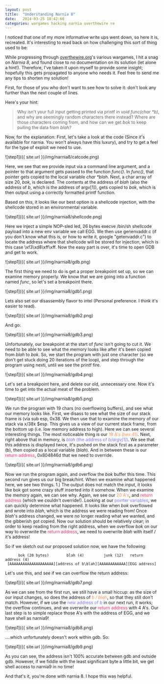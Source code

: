 ```yaml
---
layout: post
title:  "Understanding Narnia 8"
date:   2014-03-25 18:42:60
categories: wargames hacking narnia overthewire re
---
```

I noticed that one of my more informative write ups went down, so here it is, recreated. It's interesting to read back on how challenging this sort of thing used to be:

While progressing through [overthewire.org](http://overthewire.org)'s various wargames, I hit a snag on *Narnia 8*, and found close to no documentation on its solution (let alone a hint!). Therefore, I've taken it upon myself to provide some insight; hopefully this gets propagated to anyone who needs it. Feel free to send me any tips to shorten my solution!

First, for those of you who don't want to see how to solve it: don't look any further than the next couple of lines.

Here's your hint:
> Why isn't your full input getting printed via printf in _void func(char *b)_, and why are seemingly random characters there instead? Where are those characters coming from, and how can we get _bok_ to keep pulling the data from _blah_?

Now, for the explanation: First, let's take a look at the code (Since it's available for narnia. You won't always have this luxury), and try to get a feel for the type of exploit we need to use.

![step1]({{ site.url }}/img/narnia8/catcode.png)

Here, we see that we provide input via a command line argument, and a pointer to that argument gets passed to the function _func()_. In _func()_, that pointer gets copied to the local variable _char *blah_. Next, a char array of size 20, _bok_, is declared. The contents at the address of _blah_ (also the address of _b_, which is the address of argv[1]), gets copied to _bok_, which is then output using a correctly formatted printf function.

Based on this, it looks like our best option is a shellcode injection, with the shellcode stored in an environmental variable.

![step1]({{ site.url }}/img/narnia8/shellcode.png)

Here we inject a simple NOP-sled led, 26 bytes execve /bin/sh shellcode payload into a new env variable we call EGG. We then use genenvaddr.c (if you don't know what this is, or how to write it, google "getenvaddr.c") to locate the address where that shellcode will be stored for injection, which is this case \xf3\xd8\xff\xff. Now the easy part is over, it's time to open GDB and get to work.

![step1]({{ site.url }}/img/narnia8/gdb.png)

The first thing we need to do is get a proper breakpoint set up, so we can examine memory properly. We know that we are going into a function named _func_, so let's set a breakpoint there.

![step1]({{ site.url }}/img/narnia8/gdb1.png)

Lets also set our disassembly flavor to intel (Personal preference. I think it's easier to read).

![step1]({{ site.url }}/img/narnia8/gdb2.png)

And go:

![step1]({{ site.url }}/img/narnia8/gdb3.png)

Unfortunately, our breakpoint at the start of _func_ isn't going to cut it. We need to be able to see what the memory looks like after it's been copied from _blah_ to _bok_. So, we start the program with just one character (so we don't get stuck doing 20 iterations of the loop), and step through the program using nexti, until we see the printf fire.

![step1]({{ site.url }}/img/narnia8/gdb4.png)

Let's set a breakpoint here, and delete our old, unnecessary one. Now it's time to get into the actual meat of the problem.

![step1]({{ site.url }}/img/narnia8/gdb5.png)

We run the program with 19 chars (no overflowing buffers), and see what our memory looks like. First, we disass to see what the size of our stack frame is (via sub esp, 0x38. We then use that to examine the memory of our stack via x/38x $esp. This gives us a view of our current stack frame, from the bottom up (i.e. low memory address to high). Here we can see several interesting things. The most noticeable thing is our <span style="color: #ff8e51">19 A's (hex 41)</span>. Next, right above that in memory, is <span style="color:#7975FF">_blah_ (the address of _b/argv[1]_)</span>. We see that this address is displayed twice, it's pushed on the stack first as a parameter (b), then copied as a local variable (_blah_). And in between these is our <span style="color: #ff2d62">return address</span>, 0x804846d that we need to override.

![step1]({{ site.url }}/img/narnia8/gdb6.png)

Now we run the program again, and overflow the _bok_ buffer this time. This second run gives us our big break/hint. When we examine what happened here, we see two things. 1.) The output does not match the input, it looks like bok got some crazy stuff inserted into it somehow. When we examine the memory again, we can see why. Again, we see our <span style="color: #ff8e51">20 A's</span>, and <span style="color: #ff2d62">return address</span> (which we couldn't override!). Looking at our <span style="color:#7975FF">pointer variables</span>, we can quickly determine what happened. It looks like when _bok_ overflowed and wrote into _blah_, which is the address we were reading from! Once _blah_'s address changed, we were no longer reading what we wanted, and the gibberish got copied. Now our solution should be relatively clear; in order to keep reading from the right address, when we overflow _bok_ on our way to overwrite the <span style="color: #ff2d62">return address</span>, we need to overwrite _blah_ with itself / it's address!

So if we sketch out our proposed solution now, we have the following:

          bok (20 bytes)        blah (4)         junk (12)   return address (4)
     [AAAAAAAAAAAAAAAAAAAA][address of b\blah][AAAAAAAAAAAA][EGG address]

Let's use this, and see if we can overflow the return address:

![step1]({{ site.url }}/img/narnia8/gdb7.png)

As we can see from the first run, we still have a small hiccup: as the size of our input changes, so does the address of <span style="color: #ff8e51">_b / blah_</span>, so that they still don't match. However, if we use the <span style="color:#7975FF">new address of _b_</span> in our next run, it works; the overflow continues, and we overwrite our <span style="color: #ff2d62">return address</span> with 4 A's. Our last step is to simple replace those A's with the address of EGG, and we have shell as narnia9!

![step1]({{ site.url }}/img/narnia8/gdb8.png)

....which unfortunately doesn't work within gdb. So:

![step1]({{ site.url }}/img/narnia8/gdb9.png)

As you can see, the address isn't 100% accurate between gdb and outside gdb. However, if we fiddle with the least significant byte a little bit, we get shell access to narnia9 in no time!

And that's it, you're done with narnia 8. I hope this was helpful.

